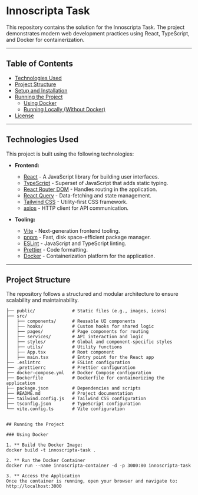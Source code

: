 # Innoscripta Task

This repository contains the solution for the Innoscripta Task. The project demonstrates modern web development practices using React, TypeScript, and Docker for containerization.

---

## Table of Contents

- [Technologies Used](#technologies-used)
- [Project Structure](#project-structure)
- [Setup and Installation](#setup-and-installation)
- [Running the Project](#running-the-project)
  - [Using Docker](#using-docker)
  - [Running Locally (Without Docker)](#running-locally-without-docker)
- [License](#license)

---

## Technologies Used

This project is built using the following technologies:

- **Frontend:**
  - [React](https://reactjs.org/) - A JavaScript library for building user interfaces.
  - [TypeScript](https://www.typescriptlang.org/) - Superset of JavaScript that adds static typing.
  - [React Router DOM](https://reactrouter.com/) - Handles routing in the application.
  - [React Query](https://tanstack.com/query/latest) - Data-fetching and state management.
  - [Tailwind CSS](https://tailwindcss.com/) - Utility-first CSS framework.
  - [axios](https://axios-http.com/) - HTTP client for API communication.

- **Tooling:**
  - [Vite](https://vitejs.dev/) - Next-generation frontend tooling.
  - [pnpm](https://pnpm.io/) - Fast, disk space-efficient package manager.
  - [ESLint](https://eslint.org/) - JavaScript and TypeScript linting.
  - [Prettier](https://prettier.io/) - Code formatting.
  - [Docker](https://www.docker.com/) - Containerization platform for the application.

---

## Project Structure

The repository follows a structured and modular architecture to ensure scalability and maintainability.

```plaintext
├── public/              # Static files (e.g., images, icons)
├── src/
│   ├── components/      # Reusable UI components
│   ├── hooks/           # Custom hooks for shared logic
│   ├── pages/           # Page components for routing
│   ├── services/        # API interaction and logic
│   ├── styles/          # Global and component-specific styles
│   ├── utils/           # Utility functions
│   ├── App.tsx          # Root component
│   ├── main.tsx         # Entry point for the React app
├── .eslintrc            # ESLint configuration
├── .prettierrc          # Prettier configuration
├── docker-compose.yml   # Docker Compose configuration
├── Dockerfile           # Dockerfile for containerizing the application
├── package.json         # Dependencies and scripts
├── README.md            # Project documentation
├── tailwind.config.js   # Tailwind CSS configuration
├── tsconfig.json        # TypeScript configuration
└── vite.config.ts       # Vite configuration


## Running the Project

### Using Docker

1. ** Build the Docker Image:
docker build -t innoscripta-task .

2. ** Run the Docker Container
docker run --name innoscripta-container -d -p 3000:80 innoscripta-task

3. ** Access the Application
Once the container is running, open your browser and navigate to:
http://localhost:3000
